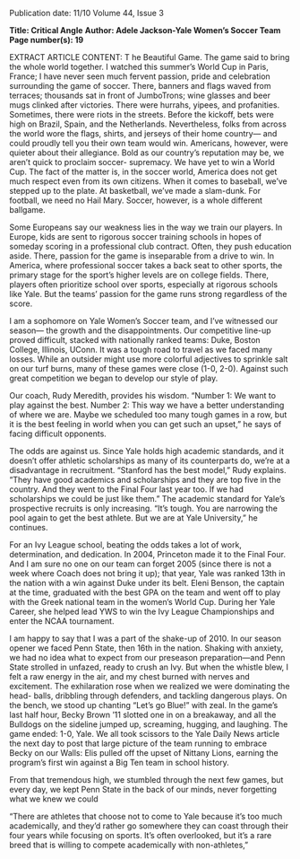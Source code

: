 Publication date: 11/10
Volume 44, Issue 3

**Title: Critical Angle**
**Author: Adele Jackson-Yale Women’s Soccer Team**
**Page number(s): 19**

EXTRACT ARTICLE CONTENT:
T
he Beautiful Game. The 
game said to bring the whole 
world together. I watched 
this summer’s World Cup in Paris, 
France; I have never seen much 
fervent passion, pride and celebration 
surrounding the game of soccer. 
There, banners and flags waved from 
terraces; thousands sat in front of 
JumboTrons; wine glasses and beer 
mugs clinked after victories. There 
were hurrahs, yipees, and profanities. 
Sometimes, there were riots in the 
streets. Before the kickoff, bets 
were high on Brazil, Spain, and the 
Netherlands. Nevertheless, folks from 
across the world wore the flags, shirts, 
and jerseys of their home country—
and could proudly tell you their own 
team would win. Americans, however, 
were quieter about their allegiance. 
Bold as our country’s reputation may 
be, we aren’t quick to proclaim soccer-
supremacy.  We have yet to win a 
World Cup. The fact of the matter is, 
in the soccer world, America does not 
get much respect even from its own 
citizens.  When it comes to baseball, 
we’ve stepped up to the plate. At 
basketball, we’ve made a slam-dunk. 
For football, we need no Hail Mary. 
Soccer, however, is a whole different 
ballgame.  

Some Europeans say our weakness 
lies in the way we train our players. 
In Europe, kids are sent to rigorous 
soccer training schools in hopes of 
someday scoring in a professional club 
contract. Often, they push education 
aside. There, passion for the game 
is inseparable from a drive to win. 
In America, where 
professional 
soccer 
takes a back seat to 
other 
sports, 
the 
primary stage for the 
sport’s higher levels 
are on college fields. 
There, players often 
prioritize school over 
sports, especially at 
rigorous schools like 
Yale. But the teams’ 
passion for the game 
runs strong regardless 
of the score. 

I 
am 
a 
sophomore on Yale 
Women’s 
Soccer 
team, and I’ve witnessed our season—
the growth and the disappointments. 
Our competitive line-up proved 
difficult, stacked with nationally 
ranked teams: Duke, Boston College, 
Illinois, UConn. It was a tough road 
to travel as we faced many losses. 
While an outsider might use more 
colorful adjectives to sprinkle salt 
on our turf burns, many of these 
games were close (1-0, 2-0). Against 
such great competition we began to 
develop our style of play.  

Our coach, Rudy Meredith, 
provides his wisdom. “Number 1: 
We want to play against the best. 
Number 2: This way we have a 
better understanding of where we 
are. Maybe we scheduled too many 
tough games in a row, but it is the 
best feeling in world when you can 
get such an upset,” he says of facing 
difficult opponents. 

The odds are against us. Since Yale 
holds high academic standards, and it 
doesn’t offer athletic scholarships as 
many of its counterparts do, we’re 
at a disadvantage in recruitment. 
“Stanford has the best model,” Rudy 
explains.  “They have good academics 
and scholarships and they are top 
five in the country. And they went 
to the Final Four last year too. If we 
had scholarships we could be just 
like them.” The academic standard 
for Yale’s prospective recruits is 
only increasing. “It’s tough. You 
are narrowing the pool again to get 
the best athlete. But we are at Yale 
University,” he continues. 

For an Ivy League school, 
beating the odds takes a lot of work, 
determination, and dedication.  In 
2004, Princeton made it to the Final 
Four. And I am sure no one on our 
team can forget 2005 (since there 
is not a week where Coach does 
not bring it up); that year, Yale was 
ranked 13th in the nation with a win 
against Duke under its belt. Eleni 
Benson, the captain at the time, 
graduated with the best GPA on the 
team and went off to play with the 
Greek national team in the women’s 
World Cup. During her Yale Career, 
she helped lead YWS to win the Ivy 
League Championships and enter the 
NCAA tournament. 

I am happy to say that I was a 
part of the shake-up of 2010. In our 
season opener we faced Penn State, 
then 16th in the nation. Shaking with 
anxiety, we had no idea what to expect 
from our preseason preparation—and 
Penn State strolled in unfazed, ready 
to crush an Ivy. But 
when the whistle blew, 
I felt a raw energy in 
the air, and my chest 
burned 
with 
nerves 
and excitement. The 
exhilaration rose when 
we realized we were 
dominating the head-
balls, dribbling through 
defenders, and tackling 
dangerous plays. On 
the bench, we stood 
up chanting “Let’s go 
Blue!” with zeal.  In 
the game’s last half 
hour, 
Becky 
Brown 
’11 slotted one in on a 
breakaway, and all the Bulldogs on 
the sideline jumped up, screaming, 
hugging, and laughing. The game 
ended: 1-0, Yale. We all took scissors 
to the Yale Daily News article the next 
day to post that large picture of the 
team running to embrace Becky on 
our Walls: Elis pulled off the upset of 
Nittany Lions, earning the program’s 
first win against a Big Ten team in 
school history.

From that tremendous high, 
we stumbled through the next few 
games, but every day, we kept Penn 
State in the back of our minds, never 
forgetting what we knew we could 


“There are athletes that choose not to come to Yale because it’s too much  
academically, and they’d rather go somewhere they can coast through their 
four years while focusing on sports. It’s often overlooked, but it’s a rare breed 
that is willing to compete academically with non-athletes,”